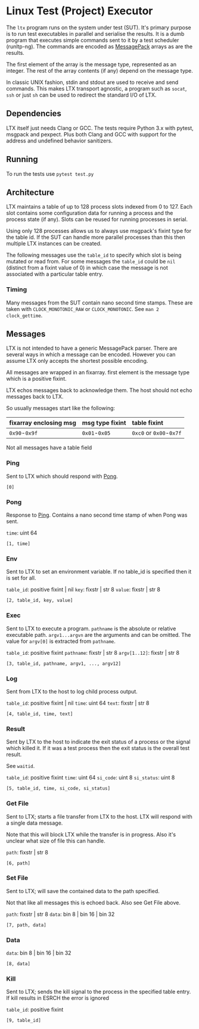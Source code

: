 # Linux Test (Project) Executor

The `ltx` program runs on the system under test (SUT). It's primary
purpose is to run test executables in parallel and serialise the
results. It is a dumb program that executes simple commands sent to it
by a test scheduler (runltp-ng). The commands are encoded as
[MessagePack](https://github.com/msgpack/msgpack/blob/master/spec.md)
arrays as are the results.

The first element of the array is the message type, represented as an
integer. The rest of the array contents (if any) depend on the message
type.

In classic UNIX fashion, stdin and stdout are used to receive and send
commands. This makes LTX transport agnostic, a program such as
`socat`, `ssh` or just `sh` can be used to redirect the standard I/O
of LTX.

## Dependencies

LTX itself just needs Clang or GCC. The tests require Python 3.x with
pytest, msgpack and pexpect. Plus both Clang and GCC with support for
the address and undefined behavior sanitizers.

## Running

To run the tests use `pytest test.py`

## Architecture

LTX maintains a table of up to 128 process slots indexed from 0
to 127. Each slot contains some configuration data for running a
process and the process state (if any). Slots can be reused for
running processes in serial.

Using only 128 processes allows us to always use msgpack's fixint type
for the table id. If the SUT can handle more parallel processes than
this then multiple LTX instances can be created.

The following messages use the `table_id` to specify which slot is
being mutated or read from. For some messages the `table_id` could be
`nil` (distinct from a fixint value of 0) in which case the message is
not associated with a particular table entry.

### Timing

Many messages from the SUT contain nano second time stamps. These are
taken with `CLOCK_MONOTONIC_RAW` or `CLOCK_MONOTONIC`. See `man 2
clock_gettime`.

## Messages

LTX is not intended to have a generic MessagePack parser. There are
several ways in which a message can be encoded. However you can assume
LTX only accepts the shortest possible encoding.

All messages are wrapped in an fixarray. first element is the message
type which is a positive fixint.

LTX echos messages back to acknowledge them. The host should not echo
messages back to LTX.

So usually messages start like the following:

| fixarray enclosing msg | msg type fixint | table fixint            |
|:-----------------------|:----------------|:------------------------|
| `0x90`-`0x9f`          | `0x01`-`0x05`   | `0xc0` or `0x00`-`0x7f` |

Not all messages have a table field

### Ping

Sent to LTX which should respond with [Pong](#Pong).

`[0]`

### Pong

Response to [Ping](#Ping). Contains a nano second time stamp of when
Pong was sent.

`time`: uint 64

`[1, time]`

### Env

Sent to LTX to set an environment variable. If no table_id is
specified then it is set for all.

`table_id`: positive fixint | nil
`key`: fixstr | str 8
`value`: fixstr | str 8

`[2, table_id, key, value]`

### Exec

Sent to LTX to execute a program. `pathname` is the absolute or
relative executable path. `argv1...argvn` are the arguments and can be
omitted. The value for `argv[0]` is extracted from `pathname`.

`table_id`: positive fixint
`pathname`: fixstr | str 8
`argv[1..12]`: fixstr | str 8

`[3, table_id, pathname, argv1, ..., argv12]`

### Log

Sent from LTX to the host to log child process output.

`table_id`: positive fixint | nil
`time`: uint 64
`text`: fixstr | str 8

`[4, table_id, time, text]`

### Result

Sent by LTX to the host to indicate the exit status of a process or
the signal which killed it. If it was a test process then the exit
status is the overall test result.

See `waitid`.

`table_id`:  positive fixint
`time`: uint 64
`si_code`: uint 8
`si_status`: uint 8

`[5, table_id, time, si_code, si_status]`

### Get File

Sent to LTX; starts a file transfer from LTX to the host. LTX will
respond with a single data message.

Note that this will block LTX while the transfer is in progress. Also
it's unclear what size of file this can handle.

`path`: fixstr | str 8

`[6, path]`

### Set File

Sent to LTX; will save the contained data to the path specified.

Not that like all messages this is echoed back. Also see Get File
above.

`path`: fixstr | str 8
`data`: bin 8 | bin 16 | bin 32

`[7, path, data]`

### Data

`data`: bin 8 | bin 16 | bin 32

`[8, data]`

### Kill

Sent to LTX; sends the kill signal to the process in the specified
table entry. If kill results in ESRCH the error is ignored

`table_id`: positive fixint

`[9, table_id]`
